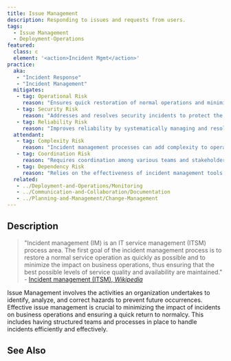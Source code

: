 ```yaml
---
title: Issue Management
description: Responding to issues and requests from users.
tags: 
  - Issue Management
  - Deployment-Operations
featured: 
  class: c
  element: '<action>Incident Mgmt</action>'
practice:
  aka: 
   - "Incident Response"
   - "Incident Management"
  mitigates:
   - tag: Operational Risk
     reason: "Ensures quick restoration of normal operations and minimizes business impact."
   - tag: Security Risk
     reason: "Addresses and resolves security incidents to protect the organization."
   - tag: Reliability Risk
     reason: "Improves reliability by systematically managing and resolving incidents."
  attendant:
   - tag: Complexity Risk
     reason: "Incident management processes can add complexity to operations."
   - tag: Coordination Risk
     reason: "Requires coordination among various teams and stakeholders."
   - tag: Dependency Risk
     reason: "Relies on the effectiveness of incident management tools and procedures."
  related:
   - ../Deployment-and-Operations/Monitoring
   - ../Communication-and-Collaboration/Documentation
   - ../Planning-and-Management/Change-Management
---
```


<PracticeIntro details={frontMatter} /> 

## Description

> "Incident management (IM) is an IT service management (ITSM) process area. The first goal of the incident management process is to restore a normal service operation as quickly as possible and to minimize the impact on business operations, thus ensuring that the best possible levels of service quality and availability are maintained." - [Incident management (ITSM), _Wikipedia_](https://en.wikipedia.org/wiki/Incident_management_(ITSM))

Issue Management involves the activities an organization undertakes to identify, analyze, and correct hazards to prevent future occurrences. Effective issue management is crucial to minimizing the impact of incidents on business operations and ensuring a quick return to normalcy. This includes having structured teams and processes in place to handle incidents efficiently and effectively.

## See Also

<TagList tag="Issue Management" />
